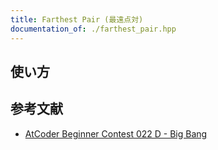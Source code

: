 ```yaml
---
title: Farthest Pair (最遠点対)
documentation_of: ./farthest_pair.hpp
---
```


## 使い方

## 参考文献

- [AtCoder Beginner Contest 022 D - Big Bang](https://atcoder.jp/contests/abc022/tasks/abc022_d)
